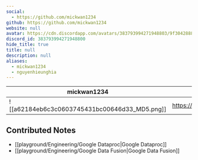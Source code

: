 ```yaml
---
social: 
  - https://github.com/mickwan1234
github: https://github.com/mickwan1234
website: null
avatar: https://cdn.discordapp.com/avatars/383793994271948803/9f3042888d23b742411f6a45b4ba3b9c
discord_id: 383793994271948800
hide_title: true
title: null
description: null
aliases: 
  - mickwan1234
  - nguyenhieunghia
---
```

<div class="profile"/>

| mickwan1234                                                                                                | contact                        |
| ---------------------------------------------------------------------------------------------------------- | ------------------------------ |
| ![[a62184eb6c3c0603745431bc00646d33_MD5.png]]| https://github.com/mickwan1234 |

## Contributed Notes

- [[playground/Engineering/Google Dataproc|Google Dataproc]]
- [[playground/Engineering/Google Data Fusion|Google Data Fusion]]